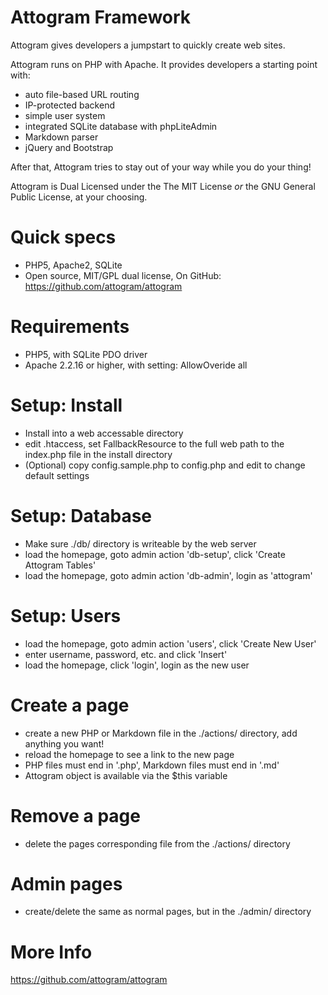 Attogram Framework
==================

Attogram gives developers a jumpstart to quickly create web sites.

Attogram runs on PHP with Apache. It provides developers a starting point with:

* auto file-based URL routing
* IP-protected backend
* simple user system
* integrated SQLite database with phpLiteAdmin
* Markdown parser
* jQuery and Bootstrap

After that, Attogram tries to stay out of your way while you do your thing!

Attogram is Dual Licensed under the The MIT License *or* the GNU General Public License, at your choosing.

Quick specs
===========
* PHP5, Apache2, SQLite
* Open source, MIT/GPL dual license, On GitHub: https://github.com/attogram/attogram

Requirements
============
* PHP5, with SQLite PDO driver
* Apache 2.2.16 or higher, with setting: AllowOveride all

Setup: Install
==============
* Install into a web accessable directory
* edit .htaccess, set FallbackResource to the full web path to the index.php file in the install directory
* (Optional) copy config.sample.php to config.php and edit to change default settings

Setup: Database
==============
* Make sure ./db/ directory is writeable by the web server 
* load the homepage, goto admin action 'db-setup', click 'Create Attogram Tables'
* load the homepage, goto admin action 'db-admin', login as 'attogram'

Setup: Users
============
* load the homepage, goto admin action 'users', click 'Create New User'
* enter username, password, etc. and click 'Insert'
* load the homepage, click 'login', login as the new user

Create a page
=============
* create a new PHP or Markdown file in the ./actions/ directory, add anything you want!
* reload the homepage to see a link to the new page
* PHP files must end in '.php', Markdown files must end in '.md'
* Attogram object is available via the $this variable

Remove a page
=============
* delete the pages corresponding file from the ./actions/ directory

Admin pages
===========
* create/delete the same as normal pages, but in the ./admin/ directory

More Info
=========
https://github.com/attogram/attogram
